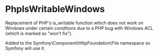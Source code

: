 # PhpIsWritableWindows

Replacement of PHP's is_writable function which does not work on Windows under certain conditions due to a PHP bug with Windows ACL (which is marked as "won't fix").

Added to the Symfony\Component\HttpFoundation\File namespace so Symfony will use it.